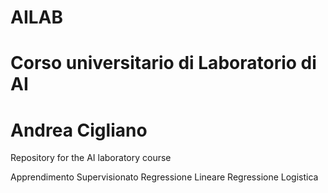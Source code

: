 # AILAB
# Corso universitario di Laboratorio di AI 
# Andrea Cigliano
Repository for the AI ​​laboratory course

Apprendimento Supervisionato
Regressione Lineare
Regressione Logistica
